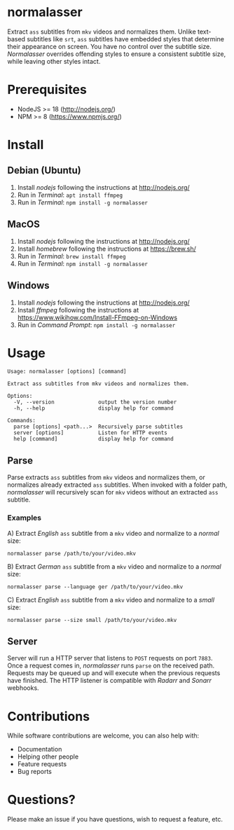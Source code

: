 # normalasser

Extract `ass` subtitles from `mkv` videos and normalizes them. Unlike text-based subtitles like `srt`, `ass` subtitles have embedded styles that determine their appearance on screen. You have no control over the subtitle size. _Normalasser_ overrides offending styles to ensure a consistent subtitle size, while leaving other styles intact.

# Prerequisites

- NodeJS >= 18 (http://nodejs.org/)
- NPM >= 8 (https://www.npmjs.org/)

# Install

## Debian (Ubuntu)

1. Install _nodejs_ following the instructions at http://nodejs.org/
2. Run in _Terminal_: `apt install ffmpeg`
3. Run in _Terminal_: `npm install -g normalasser`

## MacOS

1. Install _nodejs_ following the instructions at http://nodejs.org/
2. Install _homebrew_ following the instructions at https://brew.sh/
3. Run in _Terminal_: `brew install ffmpeg`
4. Run in _Terminal_: `npm install -g normalasser`

## Windows

1. Install _nodejs_ following the instructions at http://nodejs.org/
2. Install _ffmpeg_ following the instructions at https://www.wikihow.com/Install-FFmpeg-on-Windows
3. Run in _Command Prompt_: `npm install -g normalasser`

# Usage

```
Usage: normalasser [options] [command]

Extract ass subtitles from mkv videos and normalizes them.

Options:
  -V, --version              output the version number
  -h, --help                 display help for command

Commands:
  parse [options] <path...>  Recursively parse subtitles
  server [options]           Listen for HTTP events
  help [command]             display help for command
```

## Parse

Parse extracts `ass` subtitles from `mkv` videos and normalizes them, or normalizes already extracted `ass` subtitles. When invoked with a folder path, _normalasser_ will recursively scan for `mkv` videos without an extracted `ass` subtitle.

### Examples

A) Extract _English_ `ass` subtitle from a `mkv` video and normalize to a _normal_ size:

    normalasser parse /path/to/your/video.mkv

B) Extract _German_ `ass` subtitle from a `mkv` video and normalize to a _normal_ size:

    normalasser parse --language ger /path/to/your/video.mkv

C) Extract _English_ `ass` subtitle from a `mkv` video and normalize to a _small_ size:

    normalasser parse --size small /path/to/your/video.mkv

## Server

Server will run a HTTP server that listens to `POST` requests on port `7883`. Once a request comes in, _normalasser_ runs `parse` on the received path. Requests may be queued up and will execute when the previous requests have finished. The HTTP listener is compatible with _Radarr_ and _Sonarr_ webhooks.

# Contributions

While software contributions are welcome, you can also help with:

- Documentation
- Helping other people
- Feature requests
- Bug reports

# Questions?

Please make an issue if you have questions, wish to request a feature, etc.
